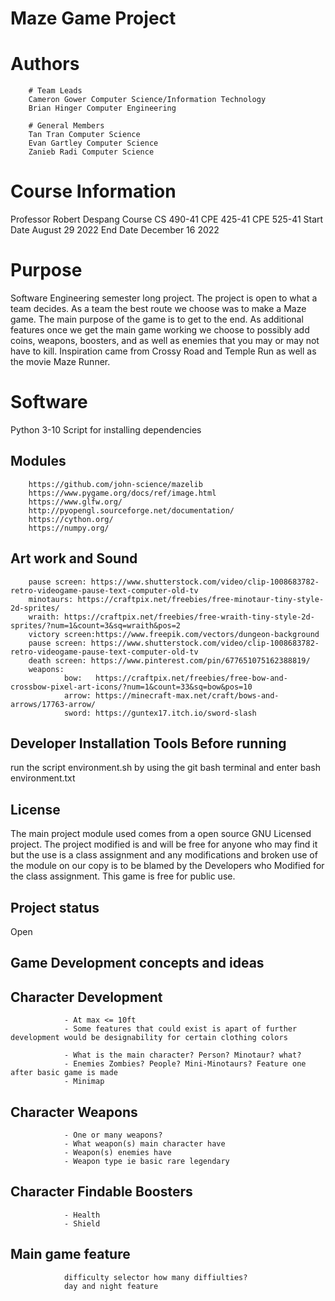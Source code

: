# Maze Game Project

# Authors
        # Team Leads
        Cameron Gower Computer Science/Information Technology
        Brian Hinger Computer Engineering

        # General Members
        Tan Tran Computer Science
        Evan Gartley Computer Science
        Zanieb Radi Computer Science


# Course Information

Professor Robert Despang
Course CS 490-41 CPE 425-41 CPE 525-41
Start Date August 29 2022
End Date December 16 2022

# Purpose 

Software Engineering semester long project. The project is open to what a team decides. As a team the best route we choose was to make a Maze game. The main purpose of the game is to get to the end. As additional features once we get the main game working we choose to possibly add coins, weapons, boosters, and as well as enemies that you may or may not have to kill. Inspiration came from Crossy Road and Temple Run as well as the movie Maze Runner. 

# Software 
Python 3-10
Script for installing dependencies

##  Modules
        https://github.com/john-science/mazelib
        https://www.pygame.org/docs/ref/image.html
        https://www.glfw.org/
        http://pyopengl.sourceforge.net/documentation/
        https://cython.org/
        https://numpy.org/


## Art work and Sound
        pause screen: https://www.shutterstock.com/video/clip-1008683782-retro-videogame-pause-text-computer-old-tv
        minotaurs: https://craftpix.net/freebies/free-minotaur-tiny-style-2d-sprites/
        wraith: https://craftpix.net/freebies/free-wraith-tiny-style-2d-sprites/?num=1&count=3&sq=wraith&pos=2
        victory screen:https://www.freepik.com/vectors/dungeon-background 
        pause screen: https://www.shutterstock.com/video/clip-1008683782-retro-videogame-pause-text-computer-old-tv
        death screen: https://www.pinterest.com/pin/677651075162388819/
        weapons: 
                bow:   https://craftpix.net/freebies/free-bow-and-crossbow-pixel-art-icons/?num=1&count=33&sq=bow&pos=10
                arrow: https://minecraft-max.net/craft/bows-and-arrows/17763-arrow/
                sword: https://guntex17.itch.io/sword-slash
        

## Developer Installation Tools Before running

run the script environment.sh by using the git bash terminal and enter bash environment.txt



## License
The main project module used comes from a open source GNU Licensed project. The project modified is and will be free for anyone who may find it but the use is a class assignment and any modifications and broken use of the module on our copy is to be blamed by the Developers who Modified for the class assignment. This game is free for public use.

## Project status
Open

## Game Development concepts and ideas

##      Character Development
                - At max <= 10ft
                - Some features that could exist is apart of further development would be designability for certain clothing colors

                - What is the main character? Person? Minotaur? what?
                - Enemies Zombies? People? Mini-Minotaurs? Feature one after basic game is made
                - Minimap
##      Character Weapons 
                - One or many weapons? 
                - What weapon(s) main character have 
                - Weapon(s) enemies have
                - Weapon type ie basic rare legendary
##      Character Findable Boosters 
                - Health
                - Shield

##      Main game feature
                difficulty selector how many diffiulties?
                day and night feature
                                         
